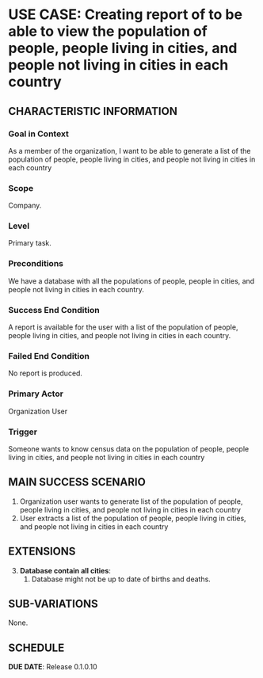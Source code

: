 # USE CASE: Creating report of to be able to view the population of people, people living in cities, and people not living in cities in each country

## CHARACTERISTIC INFORMATION

### Goal in Context

As a member of the organization, I want to be able to generate a list of the population of people, people living in cities, and people not living in cities in each country

### Scope

Company.

### Level

Primary task.

### Preconditions

We have a database with all the populations of people, people in cities, and people not living in cities in each country.

### Success End Condition

A report is available for the user with a list of the population of people, people living in cities, and people not living in cities in each country.

### Failed End Condition

No report is produced.

### Primary Actor

Organization User

### Trigger

Someone wants to know census data on the population of people, people living in cities, and people not living in cities in each country

## MAIN SUCCESS SCENARIO

1. Organization user wants to generate list of the population of people, people living in cities, and people not living in cities in each country
2. User extracts a list of the population of people, people living in cities, and people not living in cities in each country

## EXTENSIONS

3. **Database contain all cities**:
    1. Database might not be up to date of births and deaths.

## SUB-VARIATIONS

None.

## SCHEDULE

**DUE DATE**: Release 0.1.0.10
